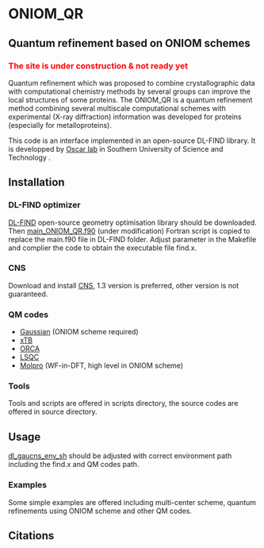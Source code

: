 # ONIOM_QR
## Quantum refinement based on ONIOM schemes

### <span style="color:red">The site is under construction & not ready yet



Quantum refinement which was proposed to combine crystallographic data with computational chemistry methods by several groups can improve the local structures of some proteins. The ONIOM_QR is a quantum refinement method combining several multiscale computational schemes with experimental (X-ray diffraction) information was developed for proteins (especially for metalloproteins). 

This code is an interface implemented in an open-source DL-FIND library.
It is developped by [Oscar lab](https://faculty.sustech.edu.cn/oscarchung/en/) in Southern University of Science and Technology .

## Installation
### DL-FIND optimizer
[DL-FIND](https://www.chemshell.org/dl-find) open-source geometry optimisation library should be downloaded.
Then [main_ONIOM_QR.f90](./main_ONIOM_QR.f90) (under modification) Fortran script is copied to replace the main.f90 file in DL-FIND folder. 
Adjust parameter in the Makefile and complier the code to obtain the executable file find.x.

### CNS
Download and install [CNS](http://cns-online.org/v1.3/), 1.3 version is preferred, other version is not guaranteed.

### QM codes
* [Gaussian](http://gaussian.com/) (ONIOM scheme required)
* [xTB](https://github.com/grimme-lab/xtb) 
* [ORCA](https://orcaforum.kofo.mpg.de/app.php/portal)
* [LSQC](https://itcc.nju.edu.cn/lsqc/)
* [Molpro](https://www.molpro.net/) (WF-in-DFT, high level in ONIOM scheme)
  
### Tools
Tools and scripts are offered in scripts directory, the source codes are offered in source directory.

## Usage
[dl_gaucns_env_sh](./dl_gaucns_env_sh) should be adjusted with correct environment path including the find.x and QM codes path.

### Examples
Some simple examples are offered including multi-center scheme, quantum refinements using ONIOM scheme and other QM codes.


## Citations

